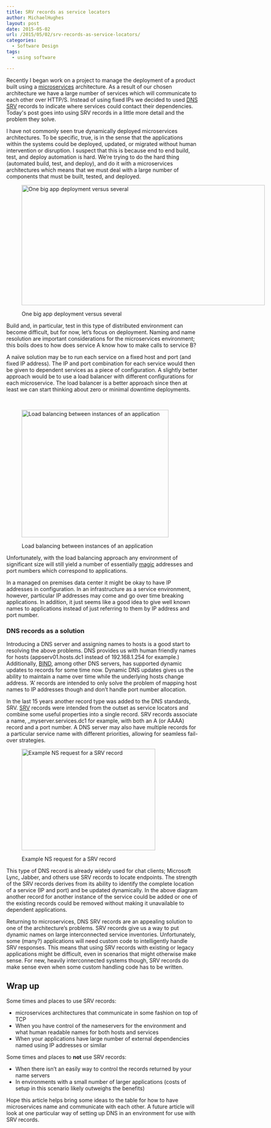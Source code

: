 ```yaml
---
title: SRV records as service locators
author: MichaelHughes
layout: post
date: 2015-05-02
url: /2015/05/02/srv-records-as-service-locators/
categories:
  - Software Design
tags:
  - using software

---
```

Recently I began work on a project to manage the deployment of a product built using a [microservices][1] architecture. As a result of our chosen architecture we have a large number of services which will communicate to each other over HTTP/S. Instead of using fixed IPs we decided to used [DNS SRV][2] records to indicate where services could contact their dependencies. Today's post goes into using SRV records in a little more detail and the problem they solve.

 [1]: http://martinfowler.com/articles/microservices.html
 [2]: http://en.wikipedia.org/wiki/SRV_record

<!--more-->

I have not commonly seen true dynamically deployed microservices architectures. To be specific, true, is in the sense that the applications within the systems could be deployed, updated, or migrated without human intervention or disruption. I suspect that this is because end to end build, test, and deploy automation is hard. We&#8217;re trying to do the hard thing (automated build, test, and deploy), and do it with a microservices architectures which means that we must deal with a large number of components that must be built, tested, and deployed.<figure id="attachment_369" style="width: 637px" class="wp-caption aligncenter">

[<img class="wp-image-369 size-full" src="https://codinginthetrenches.com/wp-content/uploads/2015/04/Microservice-vs-Regular.png" alt="One big app deployment versus several" width="637" height="315" srcset="https://codinginthetrenches.com/wp-content/uploads/2015/04/Microservice-vs-Regular-300x148.png 300w, https://codinginthetrenches.com/wp-content/uploads/2015/04/Microservice-vs-Regular.png 637w" sizes="(max-width: 637px) 100vw, 637px" />][3]<figcaption class="wp-caption-text">One big app deployment versus several</figcaption></figure> 

Build and, in particular, test in this type of distributed environment can become difficult, but for now, let’s focus on deployment. Naming and name resolution are important considerations for the microservices environment; this boils does to how does service A know how to make calls to service B?

A naïve solution may be to run each service on a fixed host and port (and fixed IP address). The IP and port combination for each service would then be given to dependent services as a piece of configuration. A slightly better approach would be to use a load balancer with different configurations for each microservice. The load balancer is a better approach since then at least we can start thinking about zero or minimal downtime deployments.

&nbsp;<figure id="attachment_371" style="width: 385px" class="wp-caption aligncenter">

[<img class="size-full wp-image-371" src="https://codinginthetrenches.com/wp-content/uploads/2015/04/Load-Balancer.png" alt="Load balancing between instances of an application" width="385" height="334" srcset="https://codinginthetrenches.com/wp-content/uploads/2015/04/Load-Balancer-300x260.png 300w, https://codinginthetrenches.com/wp-content/uploads/2015/04/Load-Balancer.png 385w" sizes="(max-width: 385px) 100vw, 385px" />][4]<figcaption class="wp-caption-text">Load balancing between instances of an application</figcaption></figure> 

Unfortunately, with the load balancing approach any environment of significant size will still yield a number of essentially [magic][5] addresses and port numbers which correspond to applications.

In a managed on premises data center it might be okay to have IP addresses in configuration. In an infrastructure as a service environment, however, particular IP addresses may come and go over time breaking applications. In addition, it just seems like a good idea to give well known names to applications instead of just referring to them by IP address and port number.

### DNS records as a solution

Introducing a DNS server and assigning names to hosts is a good start to resolving the above problems. DNS provides us with human friendly names for hosts (appserv01.hosts.dc1 instead of 192.168.1.254 for example.) Additionally, [BIND][6], among other DNS servers, has supported dynamic updates to records for some time now. Dynamic DNS updates gives us the ability to maintain a name over time while the underlying hosts change address. ‘A’ records are intended to only solve the problem of mapping host names to IP addresses though and don’t handle port number allocation.

In the last 15 years another record type was added to the DNS standards, SRV. [SRV][7] records were intended from the outset as service locators and combine some useful properties into a single record. SRV records associate a name, _myserver.services.dc1 for example, with both an A (or AAAA) record and a port number. A DNS server may also have multiple records for a particular service name with different priorities, allowing for seamless fail-over strategies.<figure id="attachment_376" style="width: 350px" class="wp-caption aligncenter">

[<img class="size-full wp-image-376" src="https://codinginthetrenches.com/wp-content/uploads/2015/05/SRV-Records.png" alt="Example NS request for a SRV record" width="350" height="266" srcset="https://codinginthetrenches.com/wp-content/uploads/2015/05/SRV-Records-300x228.png 300w, https://codinginthetrenches.com/wp-content/uploads/2015/05/SRV-Records.png 350w" sizes="(max-width: 350px) 100vw, 350px" />][8]<figcaption class="wp-caption-text">Example NS request for a SRV record</figcaption></figure> 

This type of DNS record is already widely used for chat clients; Microsoft Lync, Jabber, and others use SRV records to locate endpoints. The strength of the SRV records derives from its ability to identify the complete location of a service (IP and port) and be updated dynamically. In the above diagram another record for another instance of the service could be added or one of the existing records could be removed without making it unavailable to dependent applications.

Returning to microservices, DNS SRV records are an appealing solution to one of the architecture&#8217;s problems. SRV records give us a way to put dynamic names on large interconnected service inventories. Unfortunately, some (many?) applications will need custom code to intelligently handle SRV responses. This means that using SRV records with existing or legacy applications might be difficult, even in scenarios that might otherwise make sense. For new, heavily interconnected systems though, SRV records do make sense even when some custom handling code has to be written.

## Wrap up

Some times and places to use SRV records:

  * microservices architectures that communicate in some fashion on top of TCP
  * When you have control of the nameservers for the environment and what human readable names for both hosts and services
  * When your applications have large number of external dependencies named using IP addresses or similar

Some times and places to **not** use SRV records:

  * When there isn&#8217;t an easily way to control the records returned by your name servers
  * In environments with a small number of larger applications (costs of setup in this scenario likely outweighs the benefits)

Hope this article helps bring some ideas to the table for how to have microservices name and communicate with each other. A future article will look at one particular way of setting up DNS in an environment for use with SRV records.


 [3]: https://codinginthetrenches.com/wp-content/uploads/2015/04/Microservice-vs-Regular.png
 [4]: https://codinginthetrenches.com/wp-content/uploads/2015/04/Load-Balancer.png
 [5]: http://en.wikipedia.org/wiki/Magic_number_%28programming%29#Unnamed_numerical_constants
 [6]: http://en.wikipedia.org/wiki/BIND
 [7]: http://tools.ietf.org/html/rfc2782
 [8]: https://codinginthetrenches.com/wp-content/uploads/2015/05/SRV-Records.png